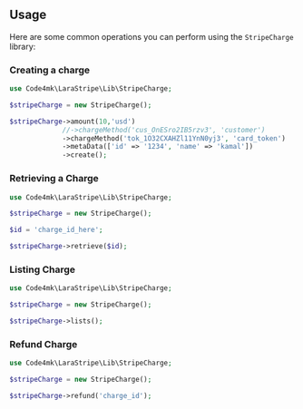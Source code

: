 ## Usage

Here are some common operations you can perform using the `StripeCharge` library:

### Creating a charge

```php
use Code4mk\LaraStripe\Lib\StripeCharge;

$stripeCharge = new StripeCharge();

$stripeCharge->amount(10,'usd')
             //->chargeMethod('cus_OnESro2IB5rzv3', 'customer')
             ->chargeMethod('tok_1O32CXAHZl11YnN0yj3', 'card_token')
             ->metaData(['id' => '1234', 'name' => 'kamal'])
             ->create();
```

### Retrieving a Charge

```php
use Code4mk\LaraStripe\Lib\StripeCharge;

$stripeCharge = new StripeCharge();

$id = 'charge_id_here';

$stripeCharge->retrieve($id);
```

### Listing Charge

```php
use Code4mk\LaraStripe\Lib\StripeCharge;

$stripeCharge = new StripeCharge();

$stripeCharge->lists();
```

### Refund Charge

```php
use Code4mk\LaraStripe\Lib\StripeCharge;

$stripeCharge = new StripeCharge();

$stripeCharge->refund('charge_id');
```